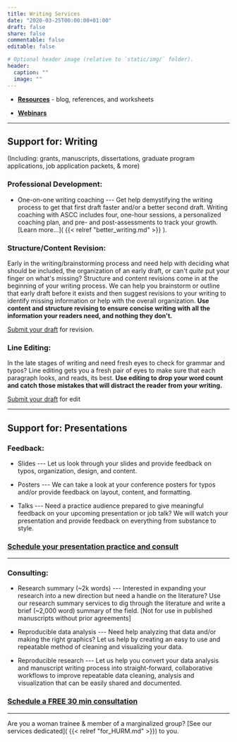 ```yaml
---
title: Writing Services
date: "2020-03-25T00:00:00+01:00"
draft: false
share: false
commentable: false
editable: false

# Optional header image (relative to `static/img/` folder).
header:
  caption: ""
  image: ""
---
```


* [**Resources**](http://alliancescicommconsulting.com/resources/) - blog, references, and worksheets

* [**Webinars**](http://alliancescicommconsulting.com/webinars/)

----

## Support for: Writing 

(Including: grants, manuscripts, dissertations, graduate program applications, job application packets, & more)

### Professional Development:

* One-on-one writing coaching --- Get help demystifying the writing process to get that first draft faster and/or a better second draft. Writing coaching with ASCC includes four, one-hour sessions, a personalized coaching plan, and pre- and post-assessments to track your growth. [Learn more...]( {{< relref "better_writing.md" >}} ).

### Structure/Content Revision:		
Early in the writing/brainstorming process and need help with deciding what should be included, the organization of an early draft, or can't _quite_ put your finger on what's missing? Structure and content revisions come in at the beginning of your writing process. We can help you brainstorm or outline that early draft before it exists and then suggest revisions to your writing to identify missing information or help with the overall organization. **Use content and structure revising to ensure concise writing with all the information your readers need, and nothing they don't.**

[Submit your draft](https://docs.google.com/forms/d/e/1FAIpQLSc0SKufJRaveDXbXMeuHIoXzYM10D0QW5p53-EifIy70o3UAg/viewform?usp=sf_link) for revision.

### Line Editing:		
In the late stages of writing and need fresh eyes to check for grammar and typos? Line editing gets you a fresh pair of eyes to make sure that each paragraph looks, and reads, its best. **Use editing to drop your word count and catch those mistakes that will distract the reader from your writing.**

[Submit your draft](https://docs.google.com/forms/d/e/1FAIpQLSdoj5QbHZk3iYhxSnj5PtyJyEoHn882cL-WA45Sp-wBIoB4Aw/viewform?usp=sf_link) for edit

-----

## Support for: Presentations

### Feedback:
* Slides --- Let us look through your slides and provide feedback on typos, organization, design, and content.

* Posters --- We can take a look at your conference posters for typos and/or provide feedback on layout, content, and formatting.

* Talks --- Need a practice audience prepared to give meaningful feedback on your upcoming presentation or job talk? We will watch your presentation and provide feedback on everything from substance to style.

### [Schedule your presentation practice and consult](https://calendly.com/alliance_scc/presentation-practice-and-feedback)

-----

### Consulting:		
* Research	summary (~2k words)	--- Interested in expanding your research into a new direction but need a handle on the literature? Use our research summary services to dig through the literature and write a brief (~2,000 word) summary of the field. [Not for use in published manuscripts without prior agreements]

* Reproducible data analysis --- Need help analyzing that data and/or making the right graphics? Let us help by creating an easy to use and repeatable method of cleaning and visualizing your data.

* Reproducible research --- Let us help you convert your data analysis and manuscript writing process into straight-forward, collaborative workflows to improve repeatable data cleaning, analysis and visualization that can be easily shared and documented.

### [Schedule a FREE 30 min consultation](https://calendly.com/alliance_scc/free-consult)

-----

Are you a woman trainee & member of a marginalized group? [See our services dedicated]( {{< relref "for_HURM.md" >}}) to you.
